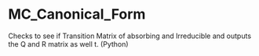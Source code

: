 # MC_Canonical_Form
Checks to see if Transition Matrix of absorbing and Irreducible and outputs the Q and R matrix as well t. (Python)
